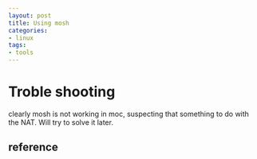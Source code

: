 ```yaml
---
layout: post
title: Using mosh
categories: 
- linux
tags:
- tools
---
```


# Troble shooting

clearly mosh is not working in moc, suspecting that something to do with the NAT. Will try to solve it later.
## 



## reference 
[]()

